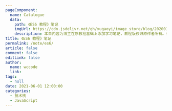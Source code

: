 ```yaml
---
pageComponent: 
  name: Catalogue
  data: 
    path: 《ES6 教程》笔记
    imgUrl: https://cdn.jsdelivr.net/gh/xugaoyi/image_store/blog/20200112160453.png
    description: 本章内容为博主在原教程基础上添加学习笔记，教程版权归原作者所有。来源：<a href='https://es6.ruanyifeng.com/' target='_blank'>ES6教程</a>
title: 《ES6 教程》笔记
permalink: /note/es6/
article: false
comment: false
editLink: false
author: 
  name: wccode
  link: 
tags: 
  - null
date: 2021-06-01 12:00:00
categories: 
  - 技术栈
  - JavaScript
---
```

